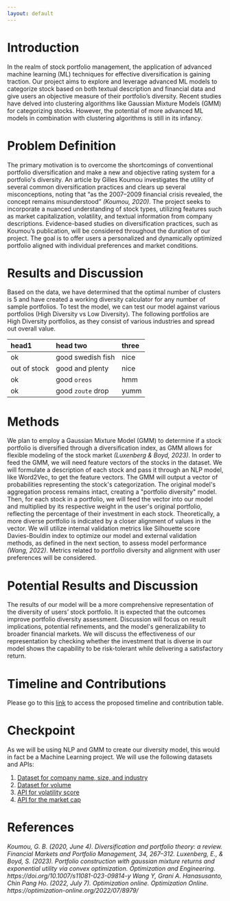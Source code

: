 ```yaml
---
layout: default
---
```


<!-- Text can be **bold**, _italic_, or ~~strikethrough~~. -->

<!-- [Link to another page](./another-page.html). -->

<!-- There should be whitespace between paragraphs.

There should be whitespace between paragraphs. We recommend including a README, or a file with information about your project. -->

# Introduction


In the realm of stock portfolio management, the application of advanced machine learning (ML) techniques for effective diversification is gaining traction. Our project aims to explore and leverage advanced ML models to categorize stock based on both textual description and financial data and give users an objective measure of their portfolio’s diversity. Recent studies have delved into clustering algorithms like Gaussian Mixture Models (GMM) for categorizing stocks. However, the potential of more advanced ML models in combination with clustering algorithms is still in its infancy.

# Problem Definition

The primary motivation is to overcome the shortcomings of conventional portfolio diversification and make a new and objective rating system for a portfolio's diversity. An article by Gilles Koumou investigates the utility of several common diversification practices and clears up several misconceptions, noting that “as the 2007–2009 financial crisis revealed, the concept remains misunderstood” <cite>(Koumou, 2020)</cite>. The project seeks to incorporate a nuanced understanding of stock types, utilizing features such as market capitalization, volatility, and textual information from company descriptions. Evidence-based studies on diversification practices, such as Koumou’s publication, will be considered throughout the duration of our project. The goal is to offer users a personalized and dynamically optimized portfolio aligned with individual preferences and market conditions.


# Results and Discussion

Based on the data, we have determined that the optimal number of clusters is 5 and have created a working diversity calculator for any number of sample portfolios. To test the model, we can test our model against various portfolios (High Diversity vs Low Diversity). The following portfolios are High Diversity portfolios, as they consist of various industries and spread out overall value.


| head1        | head two          | three |
|:-------------|:------------------|:------|
| ok           | good swedish fish | nice  |
| out of stock | good and plenty   | nice  |
| ok           | good `oreos`      | hmm   |
| ok           | good `zoute` drop | yumm  |


# Methods

We plan to employ a Gaussian Mixture Model (GMM) to determine if a stock portfolio is diversified through a diversification index, as GMM allows for flexible modeling of the stock market <cite>(Luxenberg & Boyd, 2023)</cite>. In order to feed the GMM, we will need feature vectors of the stocks in the dataset. We will formulate a description of each stock and pass it through an NLP model, like Word2Vec, to get the feature vectors. The GMM will output a vector of probabilities representing the stock's categorization. The original model's aggregation process remains intact, creating a "portfolio diversity" model. Then, for each stock in a portfolio, we will feed the vector into our model and multiplied by its respective weight in the user's original portfolio, reflecting the percentage of their investment in each stock. Theoretically, a more diverse portfolio is indicated by a closer alignment of values in the vector. We will utilize internal validation metrics like Silhouette score Davies-Bouldin index to optimize our model and external validation methods, as defined in the next section, to assess model performance <cite>(Wang, 2022)</cite>. Metrics related to portfolio diversity and alignment with user preferences will be considered.

# Potential Results and Discussion

The results of our model will be a more comprehensive representation of the diversity of users’ stock portfolio. It is expected that the outcomes improve portfolio diversity assessment. Discussion will focus on result implications, potential refinements, and the model's generalizability to broader financial markets. We will discuss the effectiveness of our representation by checking whether the investment that is diverse in our model shows the capability to be risk-tolerant while delivering a satisfactory return.

# Timeline and Contributions

Please go to this [link](https://docs.google.com/spreadsheets/d/14tqgJGyeV8g7UURRkbnhb-IWGrCUOo9_/edit?usp=sharing&ouid=117826216135502018457&rtpof=true&sd=true) to access the proposed timeline and contribution table.

# Checkpoint

As we will be using NLP and GMM to create our diversity model, this would in fact be a Machine Learning project. We will use the following datasets and APIs:
1. [Dataset for company name, size, and industry](https://www.kaggle.com/datasets/peopledatalabssf/free-7-million-company-dataset)
2. [Dataset for volume](https://www.kaggle.com/datasets/paultimothymooney/stock-market-data/data) 
3. [API for volatility score](https://www.alphaquery.com/stock/MSFT/volatility-option-statistics/30-day/historical-volatility)
4. [API for the market cap](https://site.financialmodelingprep.com/developer/docs/market-capitalization-api/?direct=true)

# References

<cite>
Koumou, G. B. (2020, June 4). Diversification and portfolio theory: a review. Financial Markets and Portfolio Management, 34, 267–312.
</cite>

<cite>
Luxenberg, E., & Boyd, S. (2023). Portfolio construction with gaussian mixture returns and exponential utility via convex optimization. Optimization and Engineering. https://doi.org/10.1007/s11081-023-09814-y
</cite>

<cite>
Wang Y, Grani A. Hanasusanto, Chin Pang Ho. (2022, July 7). Optimization online. Optimization Online. https://optimization-online.org/2022/07/8979/ 
</cite>


<!-- ## Header 2

> This is a blockquote following a header.
>
> When something is important enough, you do it even if the odds are not in your favor.

### Header 3

```js
// Javascript code with syntax highlighting.
var fun = function lang(l) {
  dateformat.i18n = require('./lang/' + l)
  return true;
}
```

```ruby
# Ruby code with syntax highlighting
GitHubPages::Dependencies.gems.each do |gem, version|
  s.add_dependency(gem, "= #{version}")
end
```

#### Header 4

*   This is an unordered list following a header.
*   This is an unordered list following a header.
*   This is an unordered list following a header.

##### Header 5

1.  This is an ordered list following a header.
2.  This is an ordered list following a header.
3.  This is an ordered list following a header.

###### Header 6

| head1        | head two          | three |
|:-------------|:------------------|:------|
| ok           | good swedish fish | nice  |
| out of stock | good and plenty   | nice  |
| ok           | good `oreos`      | hmm   |
| ok           | good `zoute` drop | yumm  |

### There's a horizontal rule below this.

* * *

### Here is an unordered list:

*   Item foo
*   Item bar
*   Item baz
*   Item zip

### And an ordered list:

1.  Item one
1.  Item two
1.  Item three
1.  Item four

### And a nested list:

- level 1 item
  - level 2 item
  - level 2 item
    - level 3 item
    - level 3 item
- level 1 item
  - level 2 item
  - level 2 item
  - level 2 item
- level 1 item
  - level 2 item
  - level 2 item
- level 1 item

### Small image

![Octocat](https://github.githubassets.com/images/icons/emoji/octocat.png)

### Large image

![Branching](https://guides.github.com/activities/hello-world/branching.png)


### Definition lists can be used with HTML syntax.

<dl>
<dt>Name</dt>
<dd>Godzilla</dd>
<dt>Born</dt>
<dd>1952</dd>
<dt>Birthplace</dt>
<dd>Japan</dd>
<dt>Color</dt>
<dd>Green</dd>
</dl> -->

<!-- ```
Long, single-line code blocks should not wrap. They should horizontally scroll if they are too long. This line should be long enough to demonstrate this.
```

```
The final element.
``` -->
